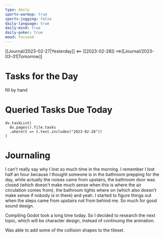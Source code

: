 ```yaml
---
type: daily
sports-warmup: true
sports-jogging: false
daily-language: true
daily-mind: true
daily-poker: true
mood: focused
---
```


[[Journal/2023-02-27|Yesterday]] <== [[2023-02-28]] ==>[[Journal/2023-03-01|Tomorrow]]


# Tasks for the Day

fill by hand


# Queried Tasks Due Today

```dataviewjs
dv.taskList(
  dv.pages().file.tasks
  .where(t => t.text.includes("2023-02-28"))
)
```



# Journaling

I can't really say why I lost so much time in the morning. I remember I lost half an hour because I thought someone is in the bathroom prepping for the day, while actually the noises came from upstairs, the bathroom door was closed (which doesn't make much sense when this is where the air circulation comes from), the bathroom lights where on (which also doesn't make sense if nobody is in there) and yeah. I started to figure things out when the steps came from upstairs not from behind me. So much for good sound design.

Compiling Godot took a long time today. So I decided to research the next topic, which will be character design, instead of continuing the animation.

Was able to add some of the collision shapes to the tileset.